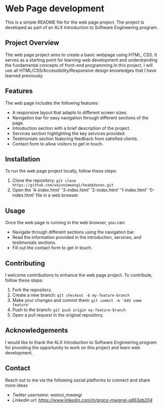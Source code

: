 # Web Page development

This is a simple README file for the web page project. The project is developed as part of an ALX Introduction to Software Engineering program.

## Project Overview

The web page project aims to create a basic webpage using HTML, CSS. It serves as a starting point for learning web development and understanding the fundamental concepts of front-end programming.In this project, I will use all HTML/CSS/Accessibility/Responsive design knowledges that I have learned previously.

## Features

The web page includes the following features:

- A responsive layout that adapts to different screen sizes.
- Navigation bar for easy navigation through different sections of the page.
- Introduction section with a brief description of the project.
- Services section highlighting the key services provided.
- Testimonials section featuring feedback from satisfied clients.
- Contact form to allow visitors to get in touch.

## Installation

To run the web page project locally, follow these steps:

1. Clone the repository: `git clone https://github.com/wainoimwangi/headphones.git`
2. Open the '4-index.html' '3-index.html' '2-index.html' '1-index.html' '0-index.html' file in a web browser.

## Usage

Once the web page is running in the web browser, you can:

- Navigate through different sections using the navigation bar.
- Read the information provided in the introduction, services, and testimonials sections.
- Fill out the contact form to get in touch.

## Contributing

I welcome contributions to enhance the web page project. To contribute, follow these steps:

1. Fork the repository.
2. Create a new branch: `git checkout -b my-feature-branch`
3. Make your changes and commit them: `git commit -m 'Add some feature'`
4. Push to the branch: `git push origin my-feature-branch`
5. Open a pull request in the original repository.


## Acknowledgements

I would like to thank the ALX Introduction to Software Engineering program for providing the opportunity to work on this project and learn web development.

## Contact

Reach out to me via the following social platforms to connect and share more ideas
- *Twitter username: wainoi_mwangi*
- *Linkedin url: https://www.linkedin.com/in/grace-mwangi-a863ab204*
